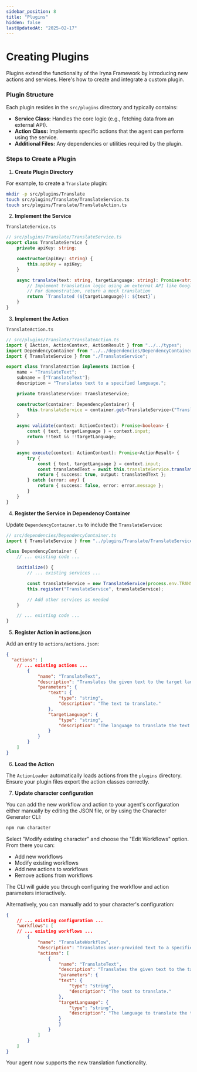 ```yaml
---
sidebar_position: 8
title: "Plugins"
hidden: false
lastUpdatedAt: "2025-02-17"
---
```


# Creating Plugins

Plugins extend the functionality of the Iryna Framework by introducing new actions and services. Here's how to create and integrate a custom plugin.

### Plugin Structure

Each plugin resides in the `src/plugins` directory and typically contains:

- **Service Class:** Handles the core logic (e.g., fetching data from an external API).
- **Action Class:** Implements specific actions that the agent can perform using the service.
- **Additional Files:** Any dependencies or utilities required by the plugin.

### Steps to Create a Plugin

1. **Create Plugin Directory**

For example, to create a `Translate` plugin:

```bash
mkdir -p src/plugins/Translate
touch src/plugins/Translate/TranslateService.ts
touch src/plugins/Translate/TranslateAction.ts
```

2. **Implement the Service**

`TranslateService.ts`

```typescript
// src/plugins/Translate/TranslateService.ts
export class TranslateService {
    private apiKey: string;

    constructor(apiKey: string) {
        this.apiKey = apiKey;
    }

    async translate(text: string, targetLanguage: string): Promise<string> {
        // Implement translation logic using an external API like Google Translate
        // For demonstration, return a mock translation
        return `Translated (${targetLanguage}): ${text}`;
    }
}
```

3. **Implement the Action**

`TranslateAction.ts`

```typescript
// src/plugins/Translate/TranslateAction.ts
import { IAction, ActionContext, ActionResult } from "../../types";
import DependencyContainer from "../../dependencies/DependencyContainer";
import { TranslateService } from "./TranslateService";

export class TranslateAction implements IAction {
    name = "TranslateText";
    subname = ["TranslateText"];
    description = "Translates text to a specified language.";

    private translateService: TranslateService;

    constructor(container: DependencyContainer) {
        this.translateService = container.get<TranslateService>("TranslateService");
    }

    async validate(context: ActionContext): Promise<boolean> {
        const { text, targetLanguage } = context.input;
        return !!text && !!targetLanguage;
    }

    async execute(context: ActionContext): Promise<ActionResult> {
        try {
            const { text, targetLanguage } = context.input;
            const translatedText = await this.translateService.translate(text, targetLanguage);
            return { success: true, output: translatedText };
        } catch (error: any) {
            return { success: false, error: error.message };
        }
    }
}
```

4. **Register the Service in Dependency Container**

Update `DependencyContainer.ts` to include the `TranslateService`:

```typescript
// src/dependencies/DependencyContainer.ts
import { TranslateService } from "../plugins/Translate/TranslateService";

class DependencyContainer {
    // ... existing code ...

    initialize() {
        // ... existing services ...

        const translateService = new TranslateService(process.env.TRANSLATE_API_KEY || "");
        this.register("TranslateService", translateService);

        // Add other services as needed
    }

    // ... existing code ...
}
```
5. **Register Action in actions.json**

Add an entry to `actions/actions.json`:

```json
{
  "actions": [
    // ... existing actions ...
        {
            "name": "TranslateText",
            "description": "Translates the given text to the target language.",
            "parameters": {
                "text": {
                    "type": "string",
                    "description": "The text to translate."
                },
                "targetLanguage": {
                    "type": "string",
                    "description": "The language to translate the text into."
                }
            }
        }
    ]
}
```


6. **Load the Action**

The `ActionLoader` automatically loads actions from the `plugins` directory. Ensure your plugin files export the action classes correctly.

7. **Update character configuration**

You can add the new workflow and action to your agent's configuration either manually by editing the JSON file, or by using the Character Generator CLI:

```bash
npm run character
```

Select "Modify existing character" and choose the "Edit Workflows" option. From there you can:
- Add new workflows
- Modify existing workflows
- Add new actions to workflows
- Remove actions from workflows

The CLI will guide you through configuring the workflow and action parameters interactively.

Alternatively, you can manually add to your character's configuration:

```json
{
    // ... existing configuration ...
    "workflows": [
    // ... existing workflows ...
        {
            "name": "TranslateWorkflow",
            "description": "Translates user-provided text to a specified language.",
            "actions": [
                {
                    "name": "TranslateText",
                    "description": "Translates the given text to the target language.",
                    "parameters": {
                    "text": {
                        "type": "string",
                        "description": "The text to translate."
                    },
                    "targetLanguage": {
                        "type": "string",
                        "description": "The language to translate the text into."
                    }
                    }
                }
            ]
        }
    ]
}
```

Your agent now supports the new translation functionality.
